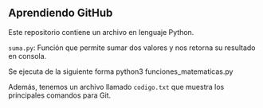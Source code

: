 ## Aprendiendo GitHub

Este repositorio contiene un archivo en lenguaje Python. 

`suma.py`: Función que permite sumar dos valores y nos retorna su resultado en consola.

Se ejecuta de la siguiente forma python3 funciones_matematicas.py

Además, tenemos un archivo llamado `codigo.txt` que muestra los principales comandos para Git.

